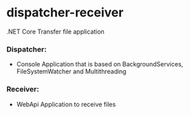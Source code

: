 # dispatcher-receiver
.NET Core Transfer file application

### Dispatcher:

* Console Application that is based on BackgroundServices, FileSystemWatcher and Multithreading

### Receiver:

* WebApi Application to receive files
